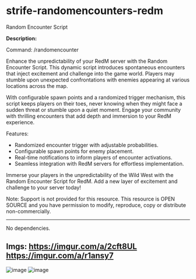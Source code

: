 # strife-randomencounters-redm

Random Encounter Script

**Description:**

Command: /randomencounter

Enhance the unpredictability of your RedM server with the Random Encounter Script. This dynamic script introduces spontaneous encounters that inject excitement and challenge into the game world. Players may stumble upon unexpected confrontations with enemies appearing at various locations across the map.

With configurable spawn points and a randomized trigger mechanism, this script keeps players on their toes, never knowing when they might face a sudden threat or stumble upon a quiet moment. Engage your community with thrilling encounters that add depth and immersion to your RedM experience.

Features:
- Randomized encounter trigger with adjustable probabilities.
- Configurable spawn points for enemy placement.
- Real-time notifications to inform players of encounter activations.
- Seamless integration with RedM servers for effortless implementation.

Immerse your players in the unpredictability of the Wild West with the Random Encounter Script for RedM. Add a new layer of excitement and challenge to your server today!

Note: Support is not provided for this resource. This resource is OPEN SOURCE and you have permission to modify, reproduce, copy or distribute non-commercially.

--- 

No dependencies.

Imgs:
https://imgur.com/a/2cft8UL
https://imgur.com/a/r1ansy7
--
![image](https://github.com/strifesocial/strife-randomencounters-redm/assets/166969842/af6d59d6-a5b1-4603-8fc8-d5b88dbf379e)
![image](https://github.com/strifesocial/strife-randomencounters-redm/assets/166969842/7d8145ec-5261-4d57-81e5-5437299c3582)

